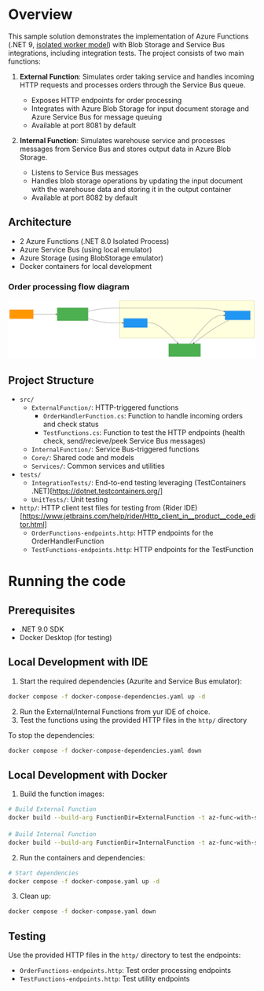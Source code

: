 # Overview

This sample solution demonstrates the implementation of Azure Functions (.NET 9, [isolated worker model](https://learn.microsoft.com/en-us/azure/azure-functions/dotnet-isolated-process-guide?tabs=hostbuilder%2Cwindows)) with Blob Storage and Service Bus integrations, including integration tests. The project consists of two main functions:

1. **External Function**: Simulates order taking service and handles incoming HTTP requests and processes orders through the Service Bus queue.
   - Exposes HTTP endpoints for order processing
   - Integrates with Azure Blob Storage for input document storage and Azure Service Bus for message queuing
   - Available at port 8081 by default

2. **Internal Function**: Simulates warehouse service and processes messages from Service Bus and stores output data in Azure Blob Storage.
   - Listens to Service Bus messages
   - Handles blob storage operations by updating the input document with the warehouse data and storing it in the output container
   - Available at port 8082 by default

## Architecture

- 2 Azure Functions (.NET 8.0 Isolated Process)
- Azure Service Bus (using local emulator)
- Azure Storage (using BlobStorage emulator)
- Docker containers for local development

### Order processing flow diagram

![Order processing flow diagram](./docs/diagram.svg)

## Project Structure

- `src/`
  - `ExternalFunction/`: HTTP-triggered functions
    - `OrderHandlerFunction.cs`: Function to handle incoming orders and check status
    - `TestFunctions.cs`: Function to test the HTTP endpoints (health check, send/recieve/peek Service Bus messages)
  - `InternalFunction/`: Service Bus-triggered functions
  - `Core/`: Shared code and models
  - `Services/`: Common services and utilities
- `tests/`
  - `IntegrationTests/`: End-to-end testing leveraging (TestContainers .NET)[https://dotnet.testcontainers.org/]
  - `UnitTests/`: Unit testing
- `http/`: HTTP client test files for testing from (Rider IDE)[https://www.jetbrains.com/help/rider/Http_client_in__product__code_editor.html]
  - `OrderFunctions-endpoints.http`: HTTP endpoints for the OrderHandlerFunction
  - `TestFunctions-endpoints.http`: HTTP endpoints for the TestFunction

# Running the code

## Prerequisites
- .NET 9.0 SDK
- Docker Desktop (for testing)

## Local Development with IDE

1. Start the required dependencies (Azurite and Service Bus emulator):
```bash
docker compose -f docker-compose-dependencies.yaml up -d
```

2. Run the External/Internal Functions from yur IDE of choice.
3. Test the functions using the provided HTTP files in the `http/` directory

To stop the dependencies:
```bash
docker compose -f docker-compose-dependencies.yaml down
```

## Local Development with Docker

1. Build the function images:
```bash
# Build External Function
docker build --build-arg FunctionDir=ExternalFunction -t az-func-with-sb-external .

# Build Internal Function
docker build --build-arg FunctionDir=InternalFunction -t az-func-with-sb-internal .
```

2. Run the containers and dependencies:
```bash
# Start dependencies
docker compose -f docker-compose.yaml up -d
```

3. Clean up:
```bash
docker compose -f docker-compose.yaml down
```

## Testing
Use the provided HTTP files in the `http/` directory to test the endpoints:
- `OrderFunctions-endpoints.http`: Test order processing endpoints
- `TestFunctions-endpoints.http`: Test utility endpoints
